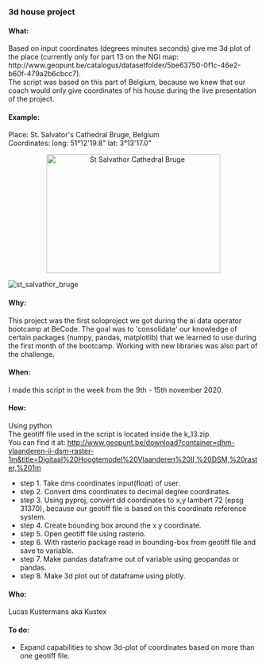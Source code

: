 ### 3d house project

#### What:
<p>Based on input coordinates (degrees minutes seconds) give me 3d plot of the place (currently only for part 13 on the NGI map: http://www.geopunt.be/catalogus/datasetfolder/5be63750-0f1c-46e2-b60f-479a2b6cbcc7).<br> 
The script was based on this part of Belgium, because we knew that our coach would only give coordinates of his house during the live presentation of the project.  

#### Example:
Place: St. Salvator's Cathedral Bruge, Belgium<br>
Coordinates: long: 51°12'19.8" lat: 3°13'17.0"<br>

<p align="center">
    <img src="/home/kustex/Documents/repos/3d_house_project/st_salvathor_bruge.png" width="350" height="240" title="St Salvathor Cathedral Bruge">
</p>

![st_salvathor_bruge](/home/kustex/Documents/repos/3d_house_project/st_salvathor_bruge.png)

#### Why:
This project was the first soloproject we got during the ai data operator bootcamp at BeCode. The goal was to 'consolidate' our knowledge of certain packages (numpy, pandas, matplotlib) that we learned to use during the first month of the bootcamp. Working with new libraries was also part of the challenge.  

#### When:
I made this script in the week from the 9th - 15th november 2020. 

#### How:
Using python<br> 
The geotiff file used in the script is located inside the k_13.zip.<br> 
You can find it at: http://www.geopunt.be/download?container=dhm-vlaanderen-ii-dsm-raster-1m&title=Digitaal%20Hoogtemodel%20Vlaanderen%20II,%20DSM,%20raster,%201m</p>

- step 1. Take dms coordinates input(float) of user.
- step 2. Convert dms coordinates to decimal degree coordinates.
- step 3. Using pyproj, convert dd coordinates to x,y lambert 72 (epsg 31370), because our geotiff file is based on this coordinate reference system.  
- step 4. Create bounding box around the x y coordinate.
- step 5. Open geotiff file using rasterio.
- step 6. With rasterio package read in bounding-box from geotiff file and save to variable. 
- step 7. Make pandas dataframe out of variable using geopandas or pandas. 
- step 8. Make 3d plot out of dataframe using plotly.

#### Who:
Lucas Kustermans aka Kustex

#### To do:
- Expand capabilities to show 3d-plot of coordinates based on more than one geotiff file. 


